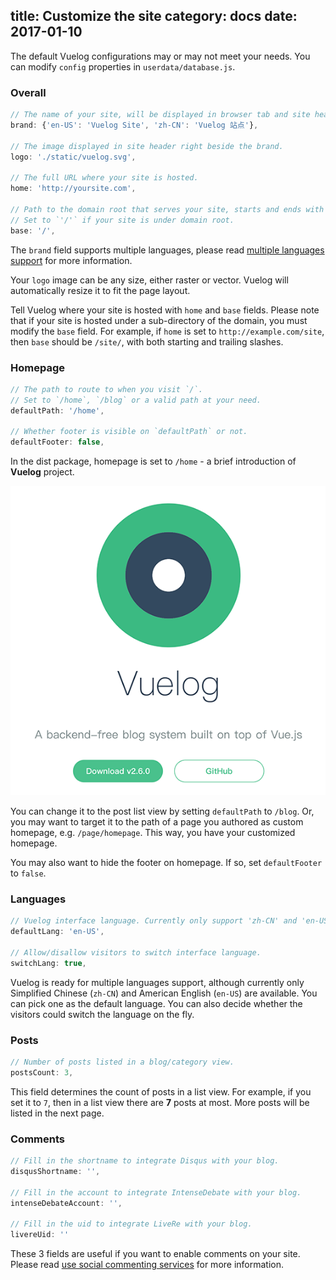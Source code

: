 title: Customize the site
category: docs
date: 2017-01-10
------------------------------------
The default Vuelog configurations may or may not meet your needs. You can modify `config` properties in `userdata/database.js`.

### Overall

```js
// The name of your site, will be displayed in browser tab and site header.
brand: {'en-US': 'Vuelog Site', 'zh-CN': 'Vuelog 站点'},

// The image displayed in site header right beside the brand.
logo: './static/vuelog.svg',

// The full URL where your site is hosted.
home: 'http://yoursite.com',

// Path to the domain root that serves your site, starts and ends with slash (`/`).
// Set to `'/'` if your site is under domain root.
base: '/',
```

The `brand` field supports multiple languages, please read [multiple languages support](#/blog/docs/2017/multiple-languages-support) for more information.

Your `logo` image can be any size, either raster or vector. Vuelog will automatically resize it to fit the page layout.

Tell Vuelog where your site is hosted with `home` and `base` fields. Please note that if your site is hosted under a sub-directory of the domain, you must modify the `base` field. For example, if `home` is set to `http://example.com/site`, then `base` should be `/site/`, with both starting and trailing slashes.

### Homepage

```js
// The path to route to when you visit `/`.
// Set to `/home`, `/blog` or a valid path at your need.
defaultPath: '/home',

// Whether footer is visible on `defaultPath` or not.
defaultFooter: false,
```

In the dist package, homepage is set to `/home` - a brief introduction of **Vuelog** project.

![Vuelog](./userdata/images/vuelog-homepage.png)

You can change it to the post list view by setting `defaultPath` to `/blog`. Or, you may want to target it to the path of a page you authored as custom homepage, e.g. `/page/homepage`. This way, you have your customized homepage.

You may also want to hide the footer on homepage. If so, set `defaultFooter` to `false`.

### Languages

```js
// Vuelog interface language. Currently only support 'zh-CN' and 'en-US'.
defaultLang: 'en-US',

// Allow/disallow visitors to switch interface language.
switchLang: true,
```

Vuelog is ready for multiple languages support, although currently only Simplified Chinese (`zh-CN`) and American English (`en-US`) are available. You can pick one as the default language. You can also decide whether the visitors could switch the language on the fly.

### Posts

```js
// Number of posts listed in a blog/category view.
postsCount: 3,
```

This field determines the count of posts in a list view. For example, if you set it to `7`, then in a list view there are **7** posts at most. More posts will be listed in the next page.

### Comments

```js
// Fill in the shortname to integrate Disqus with your blog.
disqusShortname: '',

// Fill in the account to integrate IntenseDebate with your blog.
intenseDebateAccount: '',

// Fill in the uid to integrate LiveRe with your blog.
livereUid: ''
```

These 3 fields are useful if you want to enable comments on your site. Please read [use social commenting services](#/blog/docs/2017/use-social-commenting-services) for more information.

